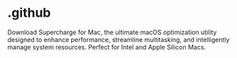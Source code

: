 # .github
Download Supercharge for Mac, the ultimate macOS optimization utility designed to enhance performance, streamline multitasking, and intelligently manage system resources. Perfect for Intel and Apple Silicon Macs.
